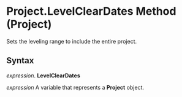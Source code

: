 
# Project.LevelClearDates Method (Project)

Sets the leveling range to include the entire project.


## Syntax

 _expression_. **LevelClearDates**

 _expression_ A variable that represents a **Project** object.

